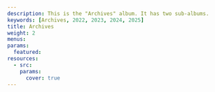 ```yaml
---
description: This is the "Archives" album. It has two sub-albums.
keywords: [Archives, 2022, 2023, 2024, 2025]
title: Archives
weight: 2
menus: 
params:
  featured: 
resources:
  - src: 
    params:
      cover: true
---
```

